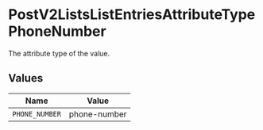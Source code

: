 # PostV2ListsListEntriesAttributeTypePhoneNumber

The attribute type of the value.


## Values

| Name           | Value          |
| -------------- | -------------- |
| `PHONE_NUMBER` | phone-number   |